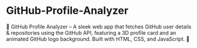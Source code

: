 # GitHub-Profile-Analyzer
🎯 GitHub Profile Analyzer – A sleek web app that fetches GitHub user details &amp; repositories using the GitHub API, featuring a 3D profile card and an animated GitHub logo background. Built with HTML, CSS, and JavaScript. 🚀
